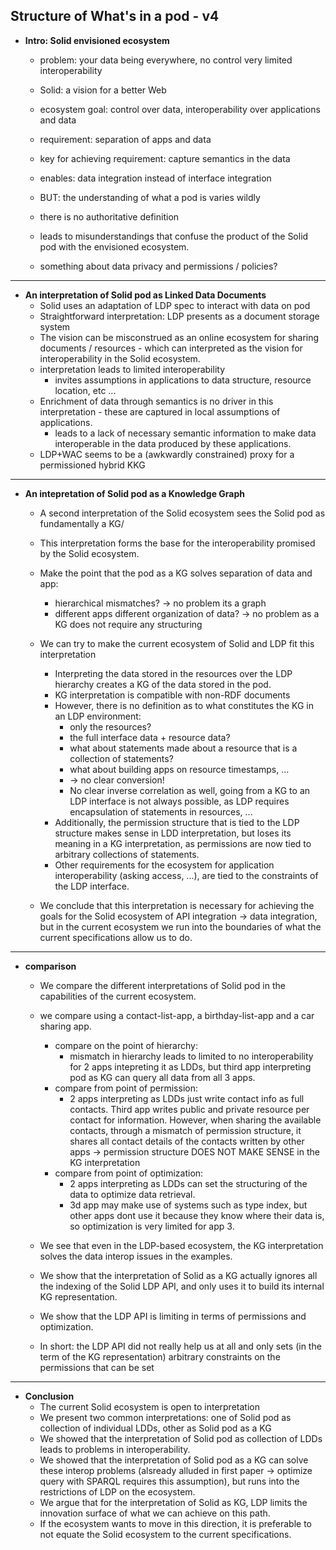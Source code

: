 **Structure of What's in a pod - v4**
-------------------------

- **Intro: Solid envisioned ecosystem**
  - problem: your data being everywhere, no control very limited interoperability
  - Solid: a vision for a better Web
  - ecosystem goal: control over data, interoperability over applications and data
  - requirement: separation of apps and data
  - key for achieving requirement: capture semantics in the data
  - enables: data integration instead of interface integration
  - BUT: the understanding of what a pod is varies wildly
  - there is no authoritative definition
  - leads to misunderstandings that confuse the product of the Solid pod with the envisioned ecosystem.

  - something about data privacy and permissions / policies?

-------------------------


- **An interpretation of Solid pod as Linked Data Documents**
  - Solid uses an adaptation of LDP spec to interact with data on pod
  - Straightforward interpretation: LDP presents as a document storage system
  - The vision can be misconstrued as an online ecosystem for sharing documents / resources - which can interpreted as the vision for interoperability in the Solid ecosystem.
  - interpretation leads to limited interoperability
    - invites assumptions in applications to data structure, resource location, etc ...
  - Enrichment of data through semantics is no driver in this interpretation - these are captured in local assumptions of applications.
    - leads to a lack of necessary semantic information to make data interoperable in the data produced by these applications. 
  - LDP+WAC seems to be a (awkwardly constrained) proxy for a permissioned hybrid KKG
    
-------------------------

- **An intepretation of Solid pod as a Knowledge Graph**
  - A second interpretation of the Solid ecosystem sees the Solid pod as fundamentally a KG/
  - This interpretation forms the base for the interoperability promised by the Solid ecosystem.
  - Make the point that the pod as a KG solves separation of data and app:
    - hierarchical mismatches? -> no problem its a graph
    - different apps different organization of data? -> no problem as a KG does not require any structuring
  


  - We can try to make the current ecosystem of Solid and LDP fit this interpretation
    - Interpreting the data stored in the resources over the LDP hierarchy creates a KG of the data stored in the pod.
    - KG interpretation is compatible with non-RDF documents
    - However, there is no definition as to what constitutes the KG in an LDP environment: 
      - only the resources?
      - the full interface data + resource data?
      - what about statements made about a resource that is a collection of statements?
      - what about building apps on resource timestamps, ...
      - -> no clear conversion!
      - No clear inverse correlation as well, going from a KG to an LDP interface is not always possible, as LDP requires encapsulation of statements in resources, ...
    - Additionally, the permission structure that is tied to the LDP structure makes sense in LDD interpretation, but loses its meaning in a KG interpretation, as permissions are now tied to arbitrary collections of statements.
    - Other requirements for the ecosystem for application interoperability (asking access, ...), are tied to the constraints of the LDP interface.
  
  - We conclude that this interpretation is necessary for achieving the goals for the Solid ecosystem of API integration -> data integration, but in the current ecosystem we run into the boundaries of what the current specifications allow us to do.

-------------------------
- **comparison**
  - We compare the different interpretations of Solid pod in the capabilities of the current ecosystem.
  
  - we compare using a contact-list-app, a birthday-list-app and a car sharing app.
    - compare on the point of hierarchy: 
      - mismatch in hierarchy leads to limited to no interoperability for 2 apps intepreting it as LDDs, but third app interpreting pod as KG can query all data from all 3 apps.
    - compare from point of permission:
      - 2 apps interpreting as LDDs just write contact info as full contacts. Third app writes public and private resource per contact for information. However, when sharing the available contacts, through a mismatch of permission structure, it shares all contact details of the contacts written by other apps -> permission structure DOES NOT MAKE SENSE in the KG interpretation
    - compare from point of optimization:
      - 2 apps interpreting as LDDs can set the structuring of the data to optimize data retrieval.
      - 3d app may make use of systems such as type index, but other apps dont use it because they know where their data is, so optimization is very limited for app 3.


  - We see that  even in the LDP-based ecosystem, the KG interpretation solves the data interop issues in the examples.
  - We show that the interpretation of Solid as a KG actually ignores all the indexing of the Solid LDP API, and only uses it to build its internal KG representation.
  - We show that the LDP API is limiting in terms of permissions and optimization.
  - In short: the LDP API did not really help us at all and only sets (in the term of the KG representation) arbitrary constraints on the permissions that can be set


-------------------------

- **Conclusion**
  - The current Solid ecosystem is open to interpretation
  - We present two common interpretations: one of Solid pod as collection of individual LDDs, other as Solid pod as a KG
  - We showed that the interpretation of Solid pod as collection of LDDs leads to problems in interoperability.
  - We showed that the interpretation of Solid pod as a KG can solve these interop problems (alsready alluded in first paper -> optimize query with SPARQL requires this assumption), but runs into the restrictions of LDP on the ecosystem.
  - We argue that for the interpretation of Solid as KG, LDP limits the innovation surface of what we can achieve on this path.
  - If the ecosystem wants to move in this direction, it is preferable to not equate the Solid ecosystem to the current specifications.




<!-- 


-------------------------

- Solid as a Knowledge Graph -  a required interpretation for longevity of the ecosystem
  - this is the final viewpoint we converge at
  - We notice that the viewpoint of Solid as LDP hierarchy that can be interpreted as Knowledge graph solves a lot of problems
  - We notice that leftover problems are not really interoperability (can we say this?) - but are mainly question of leftover semantics of the interface + the BIG issue of permissions.
  - We notice that optimization surface of LDP is limited: either adapt the interface, or rely on applications or you have to make your own optimizations - Even original paper brought these issues forward.
  - Because of all this, final viewpoint is that in eventuality, the ecosystem should converge to the notion of a Solid pod being permissioned knowledge graph that can support any kind of Web APIs (, and should not rely too heavy on LDP as centerpiece? - did we make this point enough?)
